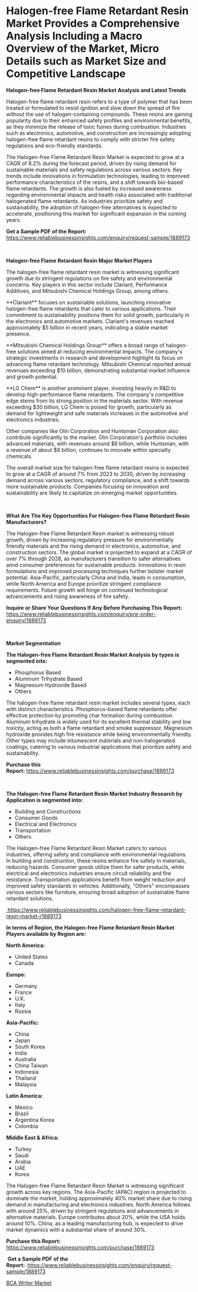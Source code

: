 <p><h1>Halogen-free Flame Retardant Resin Market Provides a Comprehensive Analysis Including a Macro Overview of the Market, Micro Details such as Market Size and Competitive Landscape</h1></p><p><strong>Halogen-free Flame Retardant Resin Market Analysis and Latest Trends</strong></p>
<p><p>Halogen-free flame retardant resin refers to a type of polymer that has been treated or formulated to resist ignition and slow down the spread of fire without the use of halogen-containing compounds. These resins are gaining popularity due to their enhanced safety profiles and environmental benefits, as they minimize the release of toxic fumes during combustion. Industries such as electronics, automotive, and construction are increasingly adopting halogen-free flame retardant resins to comply with stricter fire safety regulations and eco-friendly standards.</p><p>The Halogen-free Flame Retardant Resin Market is expected to grow at a CAGR of 8.2% during the forecast period, driven by rising demand for sustainable materials and safety regulations across various sectors. Key trends include innovations in formulation technologies, leading to improved performance characteristics of the resins, and a shift towards bio-based flame retardants. The growth is also fueled by increased awareness regarding environmental impacts and health risks associated with traditional halogenated flame retardants. As industries prioritize safety and sustainability, the adoption of halogen-free alternatives is expected to accelerate, positioning this market for significant expansion in the coming years.</p></p>
<p><strong>Get a Sample PDF of the Report:&nbsp;</strong> <a href="https://www.reliablebusinessinsights.com/enquiry/request-sample/1889173?utm_campaign=1113&utm_medium=2&utm_source=Github&utm_content=ia&utm_term=14012025&utm_id=halogen-free-flame-retardant-resin">https://www.reliablebusinessinsights.com/enquiry/request-sample/1889173</a></p>
<p>&nbsp;</p>
<p><strong>Halogen-free Flame Retardant Resin Major Market Players</strong></p>
<p><p>The halogen-free flame retardant resin market is witnessing significant growth due to stringent regulations on fire safety and environmental concerns. Key players in this sector include Clariant, Performance Additives, and Mitsubishi Chemical Holdings Group, among others.</p><p>**Clariant** focuses on sustainable solutions, launching innovative halogen-free flame retardants that cater to various applications. Their commitment to sustainability positions them for solid growth, particularly in the electronics and automotive markets. Clariant's revenues reached approximately $5 billion in recent years, indicating a stable market presence.</p><p>**Mitsubishi Chemical Holdings Group** offers a broad range of halogen-free solutions aimed at reducing environmental impacts. The company's strategic investments in research and development highlight its focus on advancing flame retardant technology. Mitsubishi Chemical reported annual revenues exceeding $10 billion, demonstrating substantial market influence and growth potential.</p><p>**LG Chem** is another prominent player, investing heavily in R&D to develop high-performance flame retardants. The company's competitive edge stems from its strong position in the materials sector. With revenue exceeding $30 billion, LG Chem is poised for growth, particularly as demand for lightweight and safe materials increases in the automotive and electronics industries.</p><p>Other companies like Olin Corporation and Huntsman Corporation also contribute significantly to the market. Olin Corporation's portfolio includes advanced materials, with revenues around $6 billion, while Huntsman, with a revenue of about $8 billion, continues to innovate within specialty chemicals.</p><p>The overall market size for halogen-free flame retardant resins is expected to grow at a CAGR of around 7% from 2023 to 2030, driven by increasing demand across various sectors, regulatory compliance, and a shift towards more sustainable products. Companies focusing on innovation and sustainability are likely to capitalize on emerging market opportunities.</p></p>
<p>&nbsp;</p>
<p><strong>What Are The Key Opportunities For Halogen-free Flame Retardant Resin Manufacturers?</strong></p>
<p><p>The Halogen-free Flame Retardant Resin market is witnessing robust growth, driven by increasing regulatory pressure for environmentally friendly materials and the rising demand in electronics, automotive, and construction sectors. The global market is projected to expand at a CAGR of over 7% through 2028, as manufacturers transition to safer alternatives amid consumer preferences for sustainable products. Innovations in resin formulations and improved processing techniques further bolster market potential. Asia-Pacific, particularly China and India, leads in consumption, while North America and Europe prioritize stringent compliance requirements. Future growth will hinge on continued technological advancements and rising awareness of fire safety.</p></p>
<p><strong>Inquire or Share Your Questions If Any Before Purchasing This Report:</strong> <a href="https://www.reliablebusinessinsights.com/enquiry/pre-order-enquiry/1889173?utm_campaign=1113&utm_medium=2&utm_source=Github&utm_content=ia&utm_term=14012025&utm_id=halogen-free-flame-retardant-resin">https://www.reliablebusinessinsights.com/enquiry/pre-order-enquiry/1889173</a></p>
<p>&nbsp;</p>
<p><strong>Market Segmentation</strong></p>
<p><strong>The Halogen-free Flame Retardant Resin Market Analysis by types is segmented into:</strong></p>
<p><ul><li>Phosphorus Based</li><li>Aluminum Trihydrate Based</li><li>Magnesium Hydroxide Based</li><li>Others</li></ul></p>
<p><p>The halogen-free flame retardant resin market includes several types, each with distinct characteristics. Phosphorus-based flame retardants offer effective protection by promoting char formation during combustion. Aluminum trihydrate is widely used for its excellent thermal stability and low toxicity, acting as both a flame retardant and smoke suppressor. Magnesium hydroxide provides high fire resistance while being environmentally friendly. Other types may include intumescent materials and non-halogenated coatings, catering to various industrial applications that prioritize safety and sustainability.</p></p>
<p><strong>Purchase this Report:&nbsp;</strong><a href="https://www.reliablebusinessinsights.com/purchase/1889173?utm_campaign=1113&utm_medium=2&utm_source=Github&utm_content=ia&utm_term=14012025&utm_id=halogen-free-flame-retardant-resin">https://www.reliablebusinessinsights.com/purchase/1889173</a></p>
<p>&nbsp;</p>
<p><strong>The Halogen-free Flame Retardant Resin Market Industry Research by Application is segmented into:</strong></p>
<p><ul><li>Building and Constructions</li><li>Consumer Goods</li><li>Electrical and Electronics</li><li>Transportation</li><li>Others</li></ul></p>
<p><p>The Halogen-free Flame Retardant Resin Market caters to various industries, offering safety and compliance with environmental regulations. In building and construction, these resins enhance fire safety in materials, reducing hazards. Consumer goods utilize them for safer products, while electrical and electronics industries ensure circuit reliability and fire resistance. Transportation applications benefit from weight reduction and improved safety standards in vehicles. Additionally, "Others" encompasses various sectors like furniture, ensuring broad adoption of sustainable flame retardant solutions.</p></p>
<p><a href="https://www.reliablebusinessinsights.com/halogen-free-flame-retardant-resin-market-r1889173?utm_campaign=1113&utm_medium=2&utm_source=Github&utm_content=ia&utm_term=14012025&utm_id=halogen-free-flame-retardant-resin">&nbsp;https://www.reliablebusinessinsights.com/halogen-free-flame-retardant-resin-market-r1889173</a></p>
<p><strong>In terms of Region, the Halogen-free Flame Retardant Resin Market Players available by Region are:</strong></p>
<p>
    <p> <strong> North America: </strong>
        <ul>
            <li>United States</li>
            <li>Canada</li>
        </ul>
        </p> 
    <p> <strong> Europe: </strong>
        <ul>
            <li>Germany</li>
            <li>France</li>
            <li>U.K.</li>
            <li>Italy</li>
            <li>Russia</li>
        </ul>
        </p> 
    <p> <strong> Asia-Pacific: </strong>
        <ul>
            <li>China</li>
            <li>Japan</li>
            <li>South Korea</li>
            <li>India</li>
            <li>Australia</li>
            <li>China Taiwan</li>
            <li>Indonesia</li>
            <li>Thailand</li>
            <li>Malaysia</li>
        </ul>
        </p> 
    <p> <strong> Latin America: </strong>
        <ul>
            <li>Mexico</li>
            <li>Brazil</li>
            <li>Argentina Korea</li>
            <li>Colombia</li>
        </ul>
        </p> 
    <p> <strong> Middle East & Africa: </strong>
        <ul>
            <li>Turkey</li>
            <li>Saudi</li>
            <li>Arabia</li>
            <li>UAE</li>
            <li>Korea</li>
        </ul>
    </p>
    </p>
<p><p>The Halogen-free Flame Retardant Resin Market is witnessing significant growth across key regions. The Asia-Pacific (APAC) region is projected to dominate the market, holding approximately 40% market share due to rising demand in manufacturing and electronics industries. North America follows with around 25%, driven by stringent regulations and advancements in alternative materials. Europe contributes about 20%, while the USA holds around 10%. China, as a leading manufacturing hub, is expected to drive market dynamics with a substantial share of around 30%.</p></p>
<p><strong>Purchase this Report: </strong><a href="https://www.reliablebusinessinsights.com/purchase/1889173?utm_campaign=1113&utm_medium=2&utm_source=Github&utm_content=ia&utm_term=14012025&utm_id=halogen-free-flame-retardant-resin">https://www.reliablebusinessinsights.com/purchase/1889173</a></p>
<p>&nbsp;<strong>Get a Sample PDF of the Report:&nbsp;&nbsp;</strong><a href="https://www.reliablebusinessinsights.com/enquiry/request-sample/1889173?utm_campaign=1113&utm_medium=2&utm_source=Github&utm_content=ia&utm_term=14012025&utm_id=halogen-free-flame-retardant-resin">https://www.reliablebusinessinsights.com/enquiry/request-sample/1889173</a></p>
<p><strong></strong></p>
<p><p><a href="https://github.com/lisaeichler20775/Market-Research-Report-List-1/blob/main/bca-writer-market.md?utm_campaign=1113&utm_medium=2&utm_source=Github&utm_content=ia&utm_term=14012025&utm_id=halogen-free-flame-retardant-resin">BCA Writer Market</a></p></p>